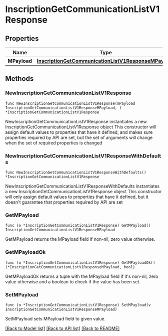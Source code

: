 # InscriptionGetCommunicationListV1Response

## Properties

Name | Type | Description | Notes
------------ | ------------- | ------------- | -------------
**MPayload** | [**InscriptionGetCommunicationListV1ResponseMPayload**](InscriptionGetCommunicationListV1ResponseMPayload.md) |  | 

## Methods

### NewInscriptionGetCommunicationListV1Response

`func NewInscriptionGetCommunicationListV1Response(mPayload InscriptionGetCommunicationListV1ResponseMPayload, ) *InscriptionGetCommunicationListV1Response`

NewInscriptionGetCommunicationListV1Response instantiates a new InscriptionGetCommunicationListV1Response object
This constructor will assign default values to properties that have it defined,
and makes sure properties required by API are set, but the set of arguments
will change when the set of required properties is changed

### NewInscriptionGetCommunicationListV1ResponseWithDefaults

`func NewInscriptionGetCommunicationListV1ResponseWithDefaults() *InscriptionGetCommunicationListV1Response`

NewInscriptionGetCommunicationListV1ResponseWithDefaults instantiates a new InscriptionGetCommunicationListV1Response object
This constructor will only assign default values to properties that have it defined,
but it doesn't guarantee that properties required by API are set

### GetMPayload

`func (o *InscriptionGetCommunicationListV1Response) GetMPayload() InscriptionGetCommunicationListV1ResponseMPayload`

GetMPayload returns the MPayload field if non-nil, zero value otherwise.

### GetMPayloadOk

`func (o *InscriptionGetCommunicationListV1Response) GetMPayloadOk() (*InscriptionGetCommunicationListV1ResponseMPayload, bool)`

GetMPayloadOk returns a tuple with the MPayload field if it's non-nil, zero value otherwise
and a boolean to check if the value has been set.

### SetMPayload

`func (o *InscriptionGetCommunicationListV1Response) SetMPayload(v InscriptionGetCommunicationListV1ResponseMPayload)`

SetMPayload sets MPayload field to given value.



[[Back to Model list]](../README.md#documentation-for-models) [[Back to API list]](../README.md#documentation-for-api-endpoints) [[Back to README]](../README.md)



